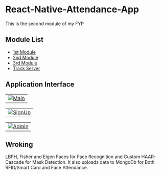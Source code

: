 # React-Native-Attendance-App
This is the second module of my FYP

 ## Module List
 - [1st Module](https://github.com/AbdulHadi404/FaceRecognition-And-MaskDetection)
 - [2nd Module](https://github.com/AbdulHadi404/React-Native-Attendance-App)
 - [3rd Module](https://github.com/AbdulHadi404/RFID-Attendance)
 - [Track Server](https://github.com/AbdulHadi404/track-server)

## Application Interface
<table>
  <tr>
    <td align="center">
       <a href="https://www.flickr.com/photos/193485149@N02/51320461663/in/dateposted-public/" target="_blank" title="LogIn">
      <img src="https://live.staticflickr.com/65535/51320461663_601047c0a9_z.jpg " alt="Main">
      </a>
    </td>
 </tr>
 </table>
<table>
 <tr>
     <td align="center">
       <a href="https://www.flickr.com/photos/193485149@N02/51319521277/in/dateposted-public/" target="_blank" title="SignUp">
      <img src="https://live.staticflickr.com/65535/51319521277_ed492a89eb_z.jpg " alt="SignUp">
      </a>
  </tr>
 </table>
<table>
 <tr>
  </td>
       <td align="center">
       <a href="https://www.flickr.com/photos/193485149@N02/51319521262/in/dateposted-public/" target="_blank" title="Admin">
      <img src="https://live.staticflickr.com/65535/51319521262_1e13cbfbb6_z.jpg " alt="Admin">
      </a>
    </td>
    </tr>
    </table>

## Wroking
LBPH, Fisher and Eigen Faces for Face Recognition and Custom HAAR-Cascade for Mask Detection.
It also uploads data to MongoDb for Both RFID/Smart Card and Face Attendance.
